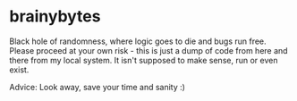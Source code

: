 # brainybytes
Black hole of randomness, where logic goes to die and bugs run free. Please proceed at your own risk - this is just a dump of code from here and there from my local system. It isn't supposed to make sense, run or even exist.

Advice: Look away, save your time and sanity :) 
